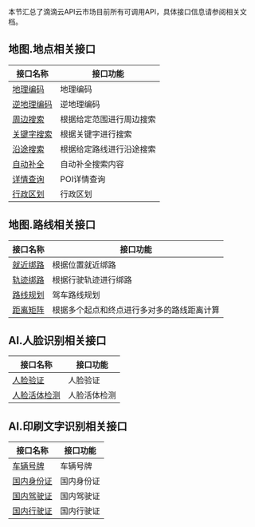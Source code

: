 本节汇总了滴滴云API云市场目前所有可调用API，具体接口信息请参阅相关文档。

## 地图.地点相关接口
|接口名称|接口功能|
|-------|-------|
| [地理编码](/static/apimarket-docs/services/地图/地点/地理编码.md) | 地理编码 |
| [逆地理编码](/static/apimarket-docs/services/地图/地点/逆地理编码.md) | 逆地理编码 |
| [周边搜索](/static/apimarket-docs/services/地图/地点/周边搜索.md) | 根据给定范围进行周边搜索|
| [关键字搜索](/static/apimarket-docs/services/地图/地点/关键字搜索.md) | 根据关键字进行搜索 |
| [沿途搜索](/static/apimarket-docs/services/地图/地点/沿途搜索.md) | 根据给定路线进行沿途搜索 |
| [自动补全](/static/apimarket-docs/services/地图/地点/自动补全.md) | 自动补全搜索内容 |
| [详情查询](/static/apimarket-docs/services/地图/地点/详情查询.md) | POI详情查询 |
| [行政区划](/static/apimarket-docs/services/地图/地点/行政区划.md) | 行政区划 |

## 地图.路线相关接口
|接口名称|接口功能|
|-------|-------|
| [就近绑路](/static/apimarket-docs/services/地图/路线/就近绑路.md) | 根据位置就近绑路 |
| [轨迹绑路](/static/apimarket-docs/services/地图/路线/轨迹绑路.md) | 根据行驶轨迹进行绑路 |
| [路线规划](/static/apimarket-docs/services/地图/路线/路线规划.md) | 驾车路线规划 |
| [距离矩阵](/static/apimarket-docs/services/地图/路线/距离矩阵.md) | 根据多个起点和终点进行多对多的路线距离计算 |

## AI.人脸识别相关接口
|接口名称|接口功能|
|-------|-------|
| [人脸验证](/static/apimarket-docs/services/AI/人脸识别/人脸验证.md) | 人脸验证 |
| [人脸活体检测](/static/apimarket-docs/services/AI/人脸识别/人脸活体检测.md) | 人脸活体检测 |

## AI.印刷文字识别相关接口
|接口名称|接口功能|
|-------|-------|
| [车辆号牌](/static/apimarket-docs/services/AI/印刷文字识别/车辆号牌.md) | 车辆号牌 |
| [国内身份证](/static/apimarket-docs/services/AI/印刷文字识别/国内身份证.md) | 国内身份证 |
| [国内驾驶证](/static/apimarket-docs/services/AI/印刷文字识别/国内驾驶证.md) | 国内驾驶证 |
| [国内行驶证](/static/apimarket-docs/services/AI/印刷文字识别/国内行驶证.md) | 国内行驶证 |
